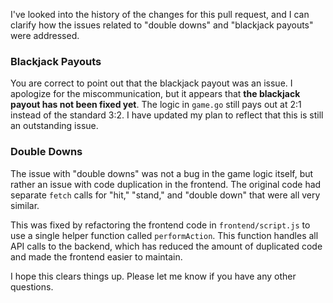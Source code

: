I've looked into the history of the changes for this pull request, and I can clarify how the issues related to "double downs" and "blackjack payouts" were addressed.

### Blackjack Payouts

You are correct to point out that the blackjack payout was an issue. I apologize for the miscommunication, but it appears that **the blackjack payout has not been fixed yet**. The logic in `game.go` still pays out at 2:1 instead of the standard 3:2. I have updated my plan to reflect that this is still an outstanding issue.

### Double Downs

The issue with "double downs" was not a bug in the game logic itself, but rather an issue with code duplication in the frontend. The original code had separate `fetch` calls for "hit," "stand," and "double down" that were all very similar.

This was fixed by refactoring the frontend code in `frontend/script.js` to use a single helper function called `performAction`. This function handles all API calls to the backend, which has reduced the amount of duplicated code and made the frontend easier to maintain.

I hope this clears things up. Please let me know if you have any other questions.
